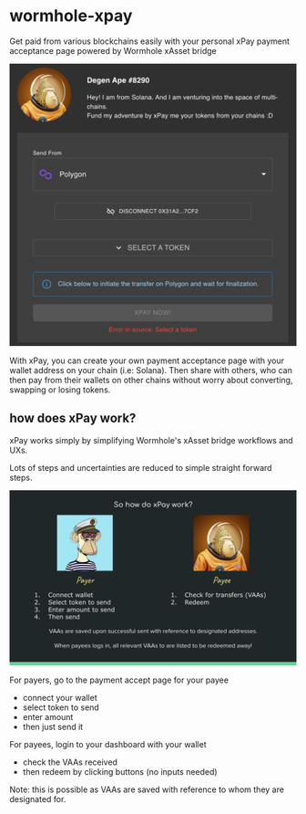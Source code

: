 # wormhole-xpay
Get paid from various blockchains easily with your personal xPay payment acceptance page powered by Wormhole xAsset bridge

![xPay payment form](/public/images/xpay-screen.png)

With xPay, you can create your own payment acceptance page with your wallet address on your chain (i.e: Solana).
Then share with others, who can then pay from their wallets on other chains without worry about converting, swapping or losing tokens.

## how does xPay work?

xPay works simply by simplifying Wormhole's xAsset bridge workflows and UXs.

Lots of steps and uncertainties are reduced to simple straight forward steps.

![how does xPay work?](/public/images/xpay-how.png)

For payers, go to the payment accept page for your payee
- connect your wallet
- select token to send
- enter amount
- then just send it

For payees, login to your dashboard with your wallet
- check the VAAs received
- then redeem by clicking buttons (no inputs needed)

Note: this is possible as VAAs are saved with reference to whom they are designated for.